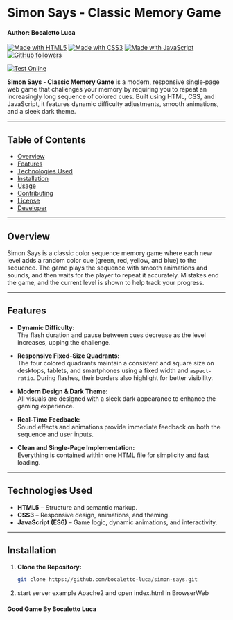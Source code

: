 # Simon Says - Classic Memory Game
#### Author: Bocaletto Luca

[![Made with HTML5](https://img.shields.io/badge/Made%20with-HTML5-E34F26?logo=html5&logoColor=white)](https://www.w3.org/html/)
[![Made with CSS3](https://img.shields.io/badge/Made%20with-CSS3-1572B6?logo=css3&logoColor=white)](https://www.w3.org/Style/CSS/)
[![Made with JavaScript](https://img.shields.io/badge/Made%20with-JavaScript-F7DF1E?logo=javascript&logoColor=black)](https://developer.mozilla.org/docs/Web/JavaScript)
[![GitHub followers](https://img.shields.io/github/followers/bocaletto-luca?label=Follow&style=social)](https://github.com/bocaletto-luca)

[![Test Online](https://img.shields.io/badge/Test%20Online-Click%20Here-brightgreen?style=for-the-badge)](https://bocaletto-luca.github.io/Symon-Says/)

**Simon Says - Classic Memory Game** is a modern, responsive single‑page web game that challenges your memory by requiring you to repeat an increasingly long sequence of colored cues. Built using HTML, CSS, and JavaScript, it features dynamic difficulty adjustments, smooth animations, and a sleek dark theme.

---

## Table of Contents
- [Overview](#overview)
- [Features](#features)
- [Technologies Used](#technologies-used)
- [Installation](#installation)
- [Usage](#usage)
- [Contributing](#contributing)
- [License](#license)
- [Developer](#developer)

---

## Overview
Simon Says is a classic color sequence memory game where each new level adds a random color cue (green, red, yellow, and blue) to the sequence. The game plays the sequence with smooth animations and sounds, and then waits for the player to repeat it accurately. Mistakes end the game, and the current level is shown to help track your progress.

---

## Features
- **Dynamic Difficulty:**  
  The flash duration and pause between cues decrease as the level increases, upping the challenge.
  
- **Responsive Fixed-Size Quadrants:**  
  The four colored quadrants maintain a consistent and square size on desktops, tablets, and smartphones using a fixed width and `aspect-ratio`. During flashes, their borders also highlight for better visibility.
  
- **Modern Design & Dark Theme:**  
  All visuals are designed with a sleek dark appearance to enhance the gaming experience.
  
- **Real-Time Feedback:**  
  Sound effects and animations provide immediate feedback on both the sequence and user inputs.

- **Clean and Single‑Page Implementation:**  
  Everything is contained within one HTML file for simplicity and fast loading.

---

## Technologies Used
- **HTML5** – Structure and semantic markup.
- **CSS3** – Responsive design, animations, and theming.
- **JavaScript (ES6)** – Game logic, dynamic animations, and interactivity.

---

## Installation
1. **Clone the Repository:**

   ```bash
   git clone https://github.com/bocaletto-luca/simon-says.git

2. start server example Apache2 and open index.html in BrowserWeb

#### Good Game By Bocaletto Luca

